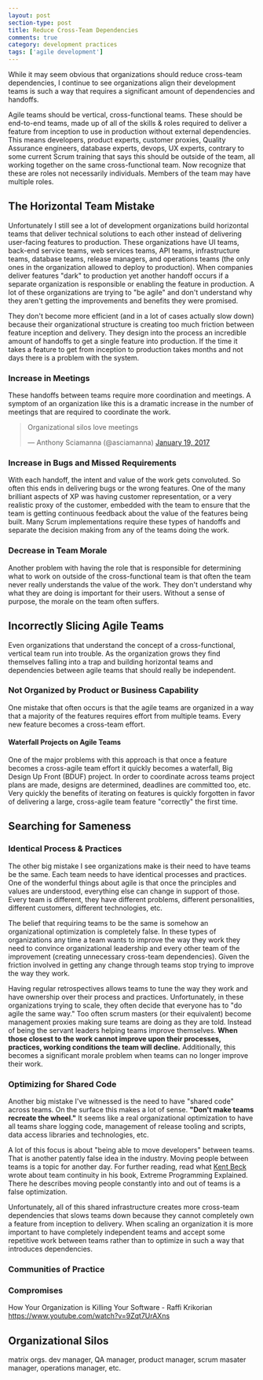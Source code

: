 ```yaml
---
layout: post
section-type: post
title: Reduce Cross-Team Dependencies
comments: true
category: development practices
tags: ['agile development']
---
```


While it may seem obvious that organizations should reduce cross-team dependencies,
I continue to see organizations align their development teams is such a way that
requires a significant amount of dependencies and handoffs.

Agile teams should be vertical, cross-functional teams. These should be
end-to-end teams, made up of all of the skills & roles required to deliver a feature from
inception to use in production without external dependencies. This means developers,
product experts, customer proxies, Quality Assurance engineers, database experts, devops,
UX experts, contrary to some current Scrum training that says this should be outside
of the team, all working together on the same cross-functional team. Now recognize that
these are roles not necessarily individuals. Members of the team may have multiple roles.

## The Horizontal Team Mistake

Unfortunately I still see a lot of development organizations build horizontal
teams that deliver technical solutions to each other instead of
delivering user-facing features to production. These organizations have
UI teams, back-end service teams, web services teams, API teams, infrastructure
teams, database teams, release managers, and operations teams (the only ones in the organization
allowed to deploy to production). When companies deliver features "dark" to production
yet another handoff occurs if a separate organization is responsible or enabling
the feature in production. A lot of these organizations are trying
to "be agile" and don't understand why they aren't getting the improvements
and benefits they were promised.

They don't become more efficient (and in a lot of cases actually slow down)
because their organizational structure is creating too much friction between
feature inception and delivery. They design into the process an incredible
amount of handoffs to get a single feature into production. If the time it takes a feature
to get from inception to production takes months and not days there is a problem with the
system.

### Increase in Meetings

These handoffs between teams require more coordination and meetings. A symptom
of an organization like this is a dramatic increase in the number of meetings
that are required to coordinate the work.

<blockquote class="twitter-tweet" data-lang="en"><p lang="en" dir="ltr">Organizational silos love meetings</p>&mdash; Anthony Sciamanna (@asciamanna) <a href="https://twitter.com/asciamanna/status/822125743853408260">January 19, 2017</a></blockquote>
<script async src="//platform.twitter.com/widgets.js" charset="utf-8"></script>

### Increase in Bugs and Missed Requirements

With each handoff, the intent and value of the work gets convoluted.
So often this ends in delivering bugs or the wrong features.
One of the many brilliant aspects of XP was having customer representation, or a
very realistic proxy of the customer, embedded with the team to ensure
that the team is getting continuous feedback about the value of the
features being built. Many Scrum implementations require these types of handoffs
and separate the decision making from any of the teams doing the work.

### Decrease in Team Morale

Another problem with having the role that is responsible for determining what
to work on outside of the cross-functional team is that often the team never
really understands the value of the work. They don't understand why what they
are doing is important for their users. Without a sense of purpose, the morale
on the team often suffers.

## Incorrectly Slicing Agile Teams

Even organizations that understand the concept of a cross-functional,
vertical team run into trouble. As the organization grows they find themselves
falling into a trap and building horizontal teams and dependencies
between agile teams that should really be independent.  

### Not Organized by Product or Business Capability

One mistake that often occurs is that the agile teams are organized in
a way that a majority of the features requires effort from multiple teams. Every
new feature becomes a cross-team effort.

#### Waterfall Projects on Agile Teams

One of the major problems with this approach is that once a feature becomes a
cross-agile team effort it quickly becomes a waterfall,
Big Design Up Front (BDUF) project. In order to coordinate across teams
project plans are made, designs are determined, deadlines are committed too, etc.
Very quickly the benefits of iterating on features is quickly forgotten in favor
of delivering a large, cross-agile team feature "correctly" the first time.

## Searching for Sameness

### Identical Process & Practices

The other big mistake I see organizations make is their need to have teams be the same.
Each team needs to have identical processes and practices. One of the wonderful
things about agile is that once the principles and values are understood,
everything else can change in support of those. Every team is different, they
have different problems, different personalities, different customers, different
technologies, etc.

The belief that requiring teams to be the same is somehow an organizational
optimization is completely false. In these types of organizations any time a
team wants to improve the way they work they need to convince organizational
leadership and every other team of the improvement (creating unnecessary
cross-team dependencies). Given the friction involved in getting any change
through teams stop trying to improve the way they work.

Having regular retrospectives allows teams to tune the way they work and have
ownership over their process and practices. Unfortunately, in these
organizations trying to scale, they often decide that everyone has
to "do agile the same way." Too often scrum masters (or their equivalent)
become management proxies making sure teams are doing as they are told. Instead
of being the servant leaders helping teams improve themselves. **When those
closest to the work cannot improve upon their processes, practices, working
conditions the team will decline.** Additionally, this becomes a significant morale
problem when teams can no longer improve their work.

### Optimizing for Shared Code

Another big mistake I've witnessed is the need to have "shared code" across teams.
On the surface this makes a lot of sense. __"Don't make teams recreate the
wheel."__ It seems like a real organizational optimization to have all teams share
logging code, management of release tooling and scripts, data access libraries and
technologies, etc.

A lot of this focus is about "being able to move developers" between teams.
That is another patently false idea in the industry. Moving people between teams
is a topic for another day. For further reading, read what [Kent Beck]() wrote
about team continuity in his book, Extreme Programming Explained. There he describes
moving people constantly into and out of teams is a false optimization.  

Unfortunately, all of this shared infrastructure creates more cross-team
dependencies that slows teams down because they cannot completely own a feature
from inception to delivery. When scaling an organization it is more important to
have completely independent teams and accept some repetitive work between teams rather
than to optimize in such a way that introduces dependencies.

### Communities of Practice

### Compromises

How Your Organization is Killing Your Software  - Raffi Krikorian
https://www.youtube.com/watch?v=9Zqt7UrAXns

## Organizational Silos

matrix orgs.
dev manager, QA manager, product manager, scrum masater manager, operations manager, etc.
